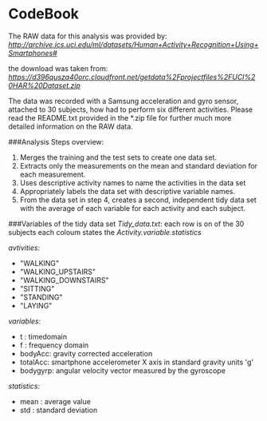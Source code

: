 # CodeBook

The RAW data for this analysis was provided by:
_http://archive.ics.uci.edu/ml/datasets/Human+Activity+Recognition+Using+Smartphones#_

the download was taken from:
_https://d396qusza40orc.cloudfront.net/getdata%2Fprojectfiles%2FUCI%20HAR%20Dataset.zip_

The data was recorded with a Samsung acceleration and gyro sensor, attached to 30 subjects,
how had to perform six different activities. Please read the README.txt provided in the *.zip
file for further much more detailed information on the RAW data.

###Analysis Steps overview: 
1. Merges the training and the test sets to create one data set.
2. Extracts only the measurements on the mean and standard deviation for each measurement. 
3. Uses descriptive activity names to name the activities in the data set
4. Appropriately labels the data set with descriptive variable names. 
5. From the data set in step 4, creates a second, independent tidy data set with the average of each variable for each activity and each subject.

###Variables of the tidy data set _Tidy_data.txt_:
each row is on of the 30 subjects
each coloum states the _Activity.variable.statistics_

 _avtivities:_
 - "WALKING"
 - "WALKING_UPSTAIRS"
 - "WALKING_DOWNSTAIRS"
 - "SITTING"
 - "STANDING"
 - "LAYING"

 _variables:_
 - t : timedomain
 - f : frequency domain
 - bodyAcc: gravity corrected acceleration
 - totalAcc: smartphone accelerometer X axis in standard gravity units 'g'
 - bodygyrp: angular velocity vector measured by the gyroscope

 _statistics:_
 - mean : average value
 - std : standard deviation
